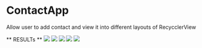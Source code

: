 # ContactApp
Allow user to add contact and view it into different layouts of RecycclerView 

** RESULTs **
![](app/src/main/res/drawable/pic1.png)
![](app/src/main/res/drawable/main1.png)
![](app/src/main/res/drawable/pic3.png)
![](app/src/main/res/drawable/main3.png)
![](app/src/main/res/drawable/call.png)
